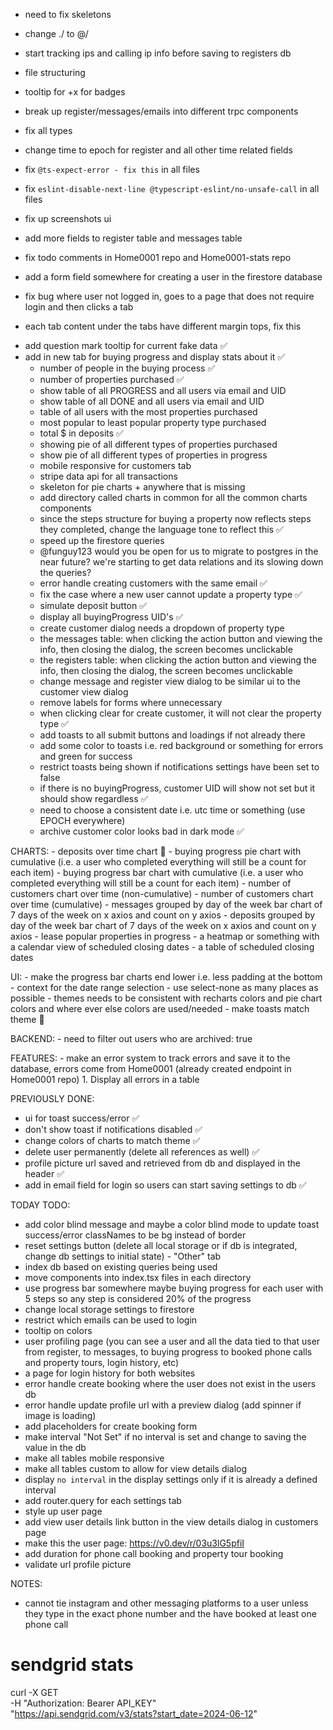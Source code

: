 - need to fix skeletons
- change ./ to @/
- start tracking ips and calling ip info before saving to registers db
- file structuring
- tooltip for +x for badges
- break up register/messages/emails into different trpc components
- fix all types

- change time to epoch for register and all other time related fields
- fix `@ts-expect-error - fix this` in all files
- fix `eslint-disable-next-line @typescript-eslint/no-unsafe-call` in all files
- fix up screenshots ui
- add more fields to register table and messages table
- fix todo comments in Home0001 repo and Home0001-stats repo
- add a form field somewhere for creating a user in the firestore database
- fix bug where user not logged in, goes to a page that does not require login and then clicks a tab
- each tab content under the tabs have different margin tops, fix this

<!-- PROPERTY BUYING PROGRESS STATS -->
- add question mark tooltip for current fake data ✅
- add in new tab for buying progress and display stats about it ✅
    - number of people in the buying process ✅
    - number of properties purchased ✅
    - show table of all PROGRESS and all users via email and UID
    - show table of all DONE and all users via email and UID
    - table of all users with the most properties purchased
    - most popular to least popular property type purchased
    - total $ in deposits ✅
    - showing pie of all different types of properties purchased
    - show pie of all different types of properties in progress
    - mobile responsive for customers tab
    - stripe data api for all transactions
    - skeleton for pie charts + anywhere that is missing
    - add directory called charts in common for all the common charts components
    - since the steps structure for buying a property now reflects steps they completed, change the language tone to reflect this ✅
    - speed up the firestore queries
    - @funguy123 would you be open for us to migrate to postgres in the near future? we're starting to get data relations and its slowing down the queries?
    - error handle creating customers with the same email ✅
    - fix the case where a new user cannot update a property type ✅
    - simulate deposit button ✅
    - display all buyingProgress UID's ✅
    - create customer dialog needs a dropdown of property type
    - the messages table: when clicking the action button and viewing the info, then closing the dialog, the screen becomes unclickable
    - the registers table: when clicking the action button and viewing the info, then closing the dialog, the screen becomes unclickable
    - change message and register view dialog to be similar ui to the customer view dialog
    - remove labels for forms where unnecessary
    - when clicking clear for create customer, it will not clear the property type ✅
    - add toasts to all submit buttons and loadings if not already there
    - add some color to toasts i.e. red background or something for errors and green for success
    - restrict toasts being shown if notifications settings have been set to false
    - if there is no buyingProgress, customer UID will show not set but it should show regardless ✅
    - need to choose a consistent date i.e. utc time or something (use EPOCH everywhere)
    - archive customer color looks bad in dark mode ✅

CHARTS:
    - deposits over time chart 🔄
    - buying progress pie chart with cumulative (i.e. a user who completed everything will still be a count for each item)
    - buying progress bar chart with cumulative (i.e. a user who completed everything will still be a count for each item)
    - number of customers chart over time (non-cumulative)
    - number of customers chart over time (cumulative)
    - messages grouped by day of the week bar chart of 7 days of the week on x axios and count on y axios
    - deposits grouped by day of the week bar chart of 7 days of the week on x axios and count on y axios
    - lease popular properties in progress
    - a heatmap or something with a calendar view of scheduled closing dates
    - a table of scheduled closing dates

UI:
    - make the progress bar charts end lower i.e. less padding at the bottom
    - context for the date range selection
    - use select-none as many places as possible
    - themes needs to be consistent with recharts colors and pie chart colors and where ever else colors are used/needed
    - make toasts match theme 🔄

BACKEND:
    - need to filter out users who are archived: true

FEATURES:
    - make an error system to track errors and save it to the database, errors come from Home0001 (already created endpoint in Home0001 repo)
        1. Display all errors in a table

PREVIOUSLY DONE:
- ui for toast success/error ✅
- don't show toast if notifications disabled ✅
- change colors of charts to match theme ✅
- delete user permanently (delete all references as well) ✅
- profile picture url saved and retrieved from db and displayed in the header ✅
- add in email field for login so users can start saving settings to db ✅

TODAY TODO:
- add color blind message and maybe a color blind mode to update toast success/error classNames to be bg instead of border
- reset settings button (delete all local storage or if db is integrated, change db settings to initial state) - "Other" tab
- index db based on existing queries being used
- move components into index.tsx files in each directory
- use progress bar somewhere maybe buying progress for each user with 5 steps so any step is considered 20% of the progress
- change local storage settings to firestore
- restrict which emails can be used to login
- tooltip on colors
- user profiling page (you can see a user and all the data tied to that user from register, to messages, to buying progress to booked phone calls and property tours, login history, etc)
- a page for login history for both websites
- error handle create booking where the user does not exist in the users db
- error handle update profile url with a preview dialog (add spinner if image is loading)
- add placeholders for create booking form
- make interval "Not Set" if no interval is set and change to saving the value in the db
- make all tables mobile responsive
- make all tables custom to allow for view details dialog
- display `no interval` in the display settings only if it is already a defined interval
- add router.query for each settings tab
- style up user page
- add view user details link button in the view details dialog in customers page
- make this the user page: https://v0.dev/r/03u3lG5pfiI
- add duration for phone call booking and property tour booking
- validate url profile picture


NOTES:
- cannot tie instagram and other messaging platforms to a user unless they type in the exact phone number and the have booked at least one phone call

# sendgrid stats
curl -X GET \
  -H "Authorization: Bearer API_KEY"\
  "https://api.sendgrid.com/v3/stats?start_date=2024-06-12"
